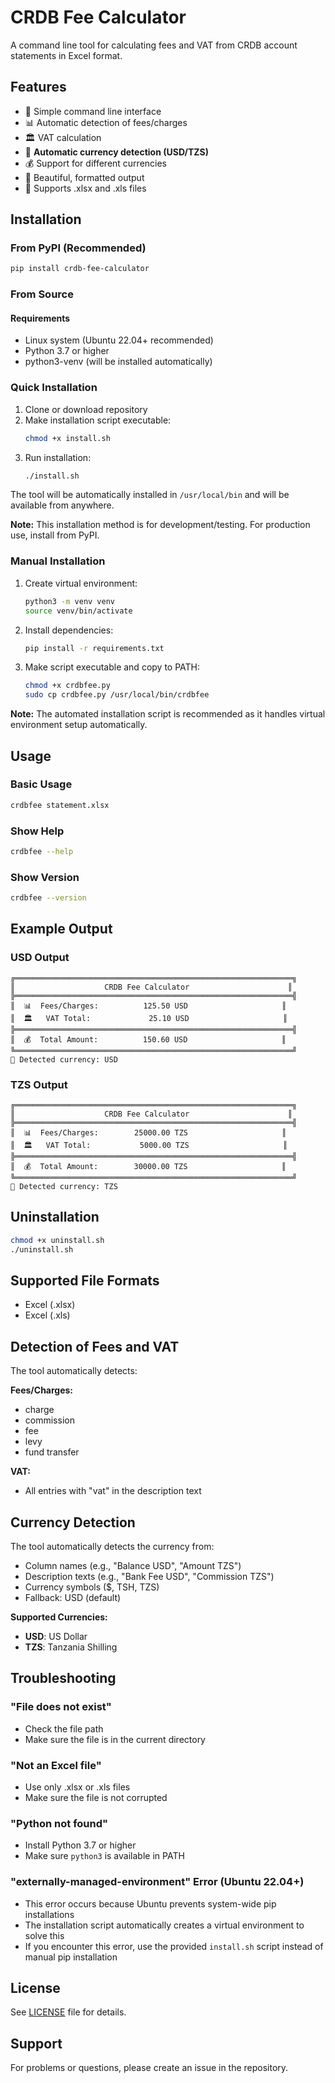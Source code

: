 # CRDB Fee Calculator

A command line tool for calculating fees and VAT from CRDB account statements in Excel format.

## Features

- 🚀 Simple command line interface
- 📊 Automatic detection of fees/charges
- 🏛️ VAT calculation
- 💱 **Automatic currency detection (USD/TZS)**
- 💰 Support for different currencies
- 🎨 Beautiful, formatted output
- 📁 Supports .xlsx and .xls files

## Installation

### From PyPI (Recommended)

```bash
pip install crdb-fee-calculator
```

### From Source

#### Requirements

- Linux system (Ubuntu 22.04+ recommended)
- Python 3.7 or higher
- python3-venv (will be installed automatically)

### Quick Installation

1. Clone or download repository
2. Make installation script executable:
   ```bash
   chmod +x install.sh
   ```
3. Run installation:
   ```bash
   ./install.sh
   ```

The tool will be automatically installed in `/usr/local/bin` and will be available from anywhere.

**Note:** This installation method is for development/testing. For production use, install from PyPI.

### Manual Installation

1. Create virtual environment:
   ```bash
   python3 -m venv venv
   source venv/bin/activate
   ```

2. Install dependencies:
   ```bash
   pip install -r requirements.txt
   ```

3. Make script executable and copy to PATH:
   ```bash
   chmod +x crdbfee.py
   sudo cp crdbfee.py /usr/local/bin/crdbfee
   ```

**Note:** The automated installation script is recommended as it handles virtual environment setup automatically.

## Usage

### Basic Usage

```bash
crdbfee statement.xlsx
```

### Show Help

```bash
crdbfee --help
```

### Show Version

```bash
crdbfee --version
```

## Example Output

### USD Output
```
╔══════════════════════════════════════════════════════════════╗
║                    CRDB Fee Calculator                      ║
╠══════════════════════════════════════════════════════════════╣
║  📊  Fees/Charges:          125.50 USD                     ║
║  🏛️   VAT Total:             25.10 USD                     ║
╠══════════════════════════════════════════════════════════════╣
║  💰  Total Amount:          150.60 USD                     ║
╚══════════════════════════════════════════════════════════════╝
💱 Detected currency: USD
```

### TZS Output
```
╔══════════════════════════════════════════════════════════════╗
║                    CRDB Fee Calculator                      ║
╠══════════════════════════════════════════════════════════════╣
║  📊  Fees/Charges:        25000.00 TZS                     ║
║  🏛️   VAT Total:           5000.00 TZS                     ║
╠══════════════════════════════════════════════════════════════╣
║  💰  Total Amount:        30000.00 TZS                     ║
╚══════════════════════════════════════════════════════════════╝
💱 Detected currency: TZS
```

## Uninstallation

```bash
chmod +x uninstall.sh
./uninstall.sh
```

## Supported File Formats

- Excel (.xlsx)
- Excel (.xls)

## Detection of Fees and VAT

The tool automatically detects:

**Fees/Charges:**
- charge
- commission
- fee
- levy
- fund transfer

**VAT:**
- All entries with "vat" in the description text

## Currency Detection

The tool automatically detects the currency from:
- Column names (e.g., "Balance USD", "Amount TZS")
- Description texts (e.g., "Bank Fee USD", "Commission TZS")
- Currency symbols ($, TSH, TZS)
- Fallback: USD (default)

**Supported Currencies:**
- **USD**: US Dollar
- **TZS**: Tanzania Shilling

## Troubleshooting

### "File does not exist"
- Check the file path
- Make sure the file is in the current directory

### "Not an Excel file"
- Use only .xlsx or .xls files
- Make sure the file is not corrupted

### "Python not found"
- Install Python 3.7 or higher
- Make sure `python3` is available in PATH

### "externally-managed-environment" Error (Ubuntu 22.04+)
- This error occurs because Ubuntu prevents system-wide pip installations
- The installation script automatically creates a virtual environment to solve this
- If you encounter this error, use the provided `install.sh` script instead of manual pip installation

## License

See [LICENSE](LICENSE) file for details.

## Support

For problems or questions, please create an issue in the repository.
